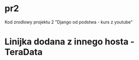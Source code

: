 # pr2
Kod zrodlowy projektu 2 "Django od podstwa - kurs z youtube"

# Linijka dodana z innego hosta - TeraData
